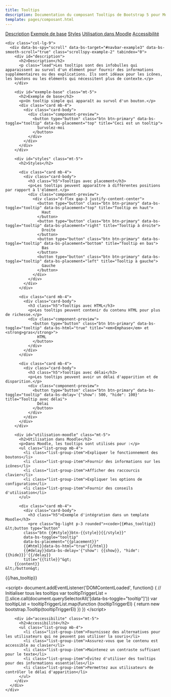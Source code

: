 ```yaml
---
title: Tooltips
description: Documentation du composant Tooltips de Bootstrap 5 pour Moodle
template: pages/composant.html
---
```


<div class="container py-4">
  <div class="row">
    <div class="col-lg-3">
      <nav id="navbar-example3" class="h-100 flex-column align-items-stretch pe-4 border-end">
        <nav class="nav nav-pills flex-column">
          <a class="nav-link" href="#description">Description</a>
          <a class="nav-link" href="#exemple-base">Exemple de base</a>
          <a class="nav-link" href="#styles">Styles</a>
          <a class="nav-link" href="#utilisation-moodle">Utilisation dans Moodle</a>
          <a class="nav-link" href="#accessibilite">Accessibilité</a>
        </nav>
      </nav>
    </div>

    <div class="col-lg-9">
      <div data-bs-spy="scroll" data-bs-target="#navbar-example3" data-bs-smooth-scroll="true" class="scrollspy-example-2" tabindex="0">
        <div id="description">
          <h2>Description</h2>
          <p class="lead">Les tooltips sont des infobulles qui apparaissent au survol d'un élément pour fournir des informations supplémentaires ou des explications. Ils sont idéaux pour les icônes, les boutons ou les éléments qui nécessitent plus de contexte.</p>
        </div>

        <div id="exemple-base" class="mt-5">
          <h2>Exemple de base</h2>
          <p>Un tooltip simple qui apparaît au survol d'un bouton.</p>
          <div class="card mb-4">
            <div class="card-body">
              <div class="component-preview">
                <button type="button" class="btn btn-primary" data-bs-toggle="tooltip" data-bs-placement="top" title="Ceci est un tooltip">
                  Survolez-moi
                </button>
              </div>
            </div>
          </div>
        </div>

        <div id="styles" class="mt-5">
          <h2>Styles</h2>

          <div class="card mb-4">
            <div class="card-body">
              <h3 class="h5">Tooltips avec placement</h3>
              <p>Les tooltips peuvent apparaître à différentes positions par rapport à l'élément.</p>
              <div class="component-preview">
                <div class="d-flex gap-3 justify-content-center">
                  <button type="button" class="btn btn-primary" data-bs-toggle="tooltip" data-bs-placement="top" title="Tooltip en haut">
                    Haut
                  </button>
                  <button type="button" class="btn btn-primary" data-bs-toggle="tooltip" data-bs-placement="right" title="Tooltip à droite">
                    Droite
                  </button>
                  <button type="button" class="btn btn-primary" data-bs-toggle="tooltip" data-bs-placement="bottom" title="Tooltip en bas">
                    Bas
                  </button>
                  <button type="button" class="btn btn-primary" data-bs-toggle="tooltip" data-bs-placement="left" title="Tooltip à gauche">
                    Gauche
                  </button>
                </div>
              </div>
            </div>
          </div>

          <div class="card mb-4">
            <div class="card-body">
              <h3 class="h5">Tooltips avec HTML</h3>
              <p>Les tooltips peuvent contenir du contenu HTML pour plus de richesse.</p>
              <div class="component-preview">
                <button type="button" class="btn btn-primary" data-bs-toggle="tooltip" data-bs-html="true" title="<em>Emphase</em> et <strong>gras</strong>">
                  HTML
                </button>
              </div>
            </div>
          </div>

          <div class="card mb-4">
            <div class="card-body">
              <h3 class="h5">Tooltips avec délai</h3>
              <p>Les tooltips peuvent avoir un délai d'apparition et de disparition.</p>
              <div class="component-preview">
                <button type="button" class="btn btn-primary" data-bs-toggle="tooltip" data-bs-delay='{"show": 500, "hide": 100}' title="Tooltip avec délai">
                  Délai
                </button>
              </div>
            </div>
          </div>
        </div>

        <div id="utilisation-moodle" class="mt-5">
          <h2>Utilisation dans Moodle</h2>
          <p>Dans Moodle, les tooltips sont utilisés pour :</p>
          <ul class="list-group mb-4">
            <li class="list-group-item">Expliquer le fonctionnement des boutons</li>
            <li class="list-group-item">Fournir des informations sur les icônes</li>
            <li class="list-group-item">Afficher des raccourcis clavier</li>
            <li class="list-group-item">Expliquer les options de configuration</li>
            <li class="list-group-item">Fournir des conseils d'utilisation</li>
          </ul>

          <div class="card mb-4">
            <div class="card-body">
              <h3 class="h5">Exemple d'intégration dans un template Moodle</h3>
              <pre class="bg-light p-3 rounded"><code>{{#has_tooltip}}
    &lt;button type="button"
            class="btn {{#style}}btn-{{style}}{{/style}}"
            data-bs-toggle="tooltip"
            data-bs-placement="{{placement}}"
            {{#html}}data-bs-html="true"{{/html}}
            {{#delay}}data-bs-delay='{"show": {{show}}, "hide": {{hide}}}'{{/delay}}
            title="{{title}}"&gt;
        {{content}}
    &lt;/button&gt;
{{/has_tooltip}}

&lt;script&gt;
document.addEventListener('DOMContentLoaded', function() {
    // Initialiser tous les tooltips
    var tooltipTriggerList = [].slice.call(document.querySelectorAll('[data-bs-toggle="tooltip"]'))
    var tooltipList = tooltipTriggerList.map(function (tooltipTriggerEl) {
        return new bootstrap.Tooltip(tooltipTriggerEl)
    })
})
&lt;/script&gt;</code></pre>
            </div>
          </div>
        </div>

        <div id="accessibilite" class="mt-5">
          <h2>Accessibilité</h2>
          <ul class="list-group mb-4">
            <li class="list-group-item">Fournissez des alternatives pour les utilisateurs qui ne peuvent pas utiliser la souris</li>
            <li class="list-group-item">Assurez-vous que le contenu est accessible au clavier</li>
            <li class="list-group-item">Maintenez un contraste suffisant pour le texte</li>
            <li class="list-group-item">Évitez d'utiliser des tooltips pour des informations essentielles</li>
            <li class="list-group-item">Permettez aux utilisateurs de contrôler le délai d'apparition</li>
          </ul>
        </div>
      </div>
    </div>
  </div>
</div>